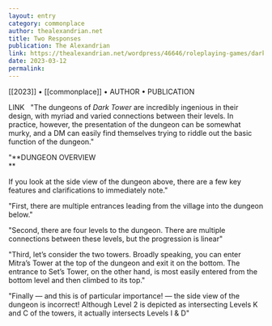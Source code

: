 ```yaml
---
layout: entry
category: commonplace
author: thealexandrian.net
title: Two Responses
publication: The Alexandrian
link: https://thealexandrian.net/wordpress/46646/roleplaying-games/dark-tower-level-connections
date: 2023-03-12
permalink:
---
```


[[2023]] • [[commonplace]] • AUTHOR • PUBLICATION

LINK
 
"The dungeons of *Dark Tower* are incredibly ingenious in their design, with myriad and varied connections between their levels. In practice, however, the presentation of the dungeon can be somewhat murky, and a DM can easily find themselves trying to riddle out the basic function of the dungeon."

"**DUNGEON OVERVIEW  
**

If you look at the side view of the dungeon above, there are a few key features and clarifications to immediately note."

"First, there are multiple entrances leading from the village into the dungeon below."

"Second, there are four levels to the dungeon. There are multiple connections between these levels, but the progression is linear"

"Third, let’s consider the two towers. Broadly speaking, you can enter Mitra’s Tower at the top of the dungeon and exit it on the bottom. The entrance to Set’s Tower, on the other hand, is most easily entered from the bottom level and then climbed to its top."

"Finally — and this is of particular importance! — the side view of the dungeon is incorrect! Although Level 2 is depicted as intersecting Levels K and C of the towers, it actually intersects Levels I & D"
